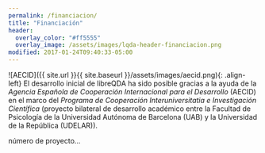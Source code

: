 ```yaml
---
permalink: /financiacion/
title: "Financiación"
header:
  overlay_color: "#ff5555"
  overlay_image: /assets/images/lqda-header-financiacion.png
modified: 2017-01-24T09:40:33-05:00
---
```


![AECID]({{ site.url }}{{ site.baseurl }}/assets/images/aecid.png){: .align-left}
El desarrollo inicial de libreQDA ha sido posible gracias a la ayuda de la _Agencia Española de Cooperación Internacional para el Desarrollo_ (AECID) en el marco del _Programa de Cooperación Interuniversitatia e Investigación Científica_ (proyecto bilateral de desarrollo académico entre la Facultad de Psicología de la Universidad Autónoma de Barcelona (UAB) y la Universidad de la República (UDELAR)).

número de proyecto...
